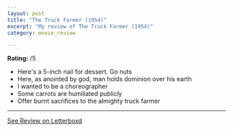 ```yaml
---
layout: post
title: "The Truck Farmer (1954)"
excerpt: "My review of The Truck Farmer (1954)"
category: movie_review

---
```


**Rating:** /5

* Here's a 5-inch nail for dessert. Go nuts
* Here, as anointed by god, man holds dominion over his earth
* I wanted to be a choreographer
* Some carrots are humiliated publicly
* Offer burnt sacrifices to the almighty truck farmer

<hr>

[See Review on Letterboxd](https://boxd.it/58Nunf)
